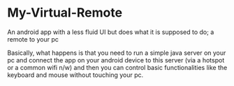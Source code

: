 # My-Virtual-Remote
An android app with a less fluid UI but does what it is supposed to do; a remote to your pc

Basically, what happens is that you need to run a simple java server on your pc and connect the app on your android device to this server (via a hotspot or a common wifi n/w) and then you can control basic functionalities like the keyboard and mouse without touching your pc.
